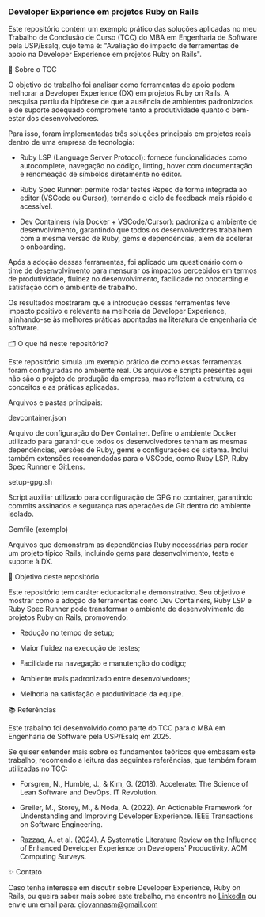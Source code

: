 ### Developer Experience em projetos Ruby on Rails

Este repositório contém um exemplo prático das soluções aplicadas no meu Trabalho de Conclusão de Curso (TCC) do MBA em Engenharia de Software pela USP/Esalq, cujo tema é: "Avaliação do impacto de ferramentas de apoio na Developer Experience em projetos Ruby on Rails".

📝 Sobre o TCC

O objetivo do trabalho foi analisar como ferramentas de apoio podem melhorar a Developer Experience (DX) em projetos Ruby on Rails. A pesquisa partiu da hipótese de que a ausência de ambientes padronizados e de suporte adequado compromete tanto a produtividade quanto o bem-estar dos desenvolvedores.

Para isso, foram implementadas três soluções principais em projetos reais dentro de uma empresa de tecnologia:

- Ruby LSP (Language Server Protocol): fornece funcionalidades como autocomplete, navegação no código, linting, hover com documentação e renomeação de símbolos diretamente no editor.

- Ruby Spec Runner: permite rodar testes Rspec de forma integrada ao editor (VSCode ou Cursor), tornando o ciclo de feedback mais rápido e acessível.

- Dev Containers (via Docker + VSCode/Cursor): padroniza o ambiente de desenvolvimento, garantindo que todos os desenvolvedores trabalhem com a mesma versão de Ruby, gems e dependências, além de acelerar o onboarding.

Após a adoção dessas ferramentas, foi aplicado um questionário com o time de desenvolvimento para mensurar os impactos percebidos em termos de produtividade, fluidez no desenvolvimento, facilidade no onboarding e satisfação com o ambiente de trabalho.

Os resultados mostraram que a introdução dessas ferramentas teve impacto positivo e relevante na melhoria da Developer Experience, alinhando-se às melhores práticas apontadas na literatura de engenharia de software.

🗂️ O que há neste repositório?

Este repositório simula um exemplo prático de como essas ferramentas foram configuradas no ambiente real. Os arquivos e scripts presentes aqui não são o projeto de produção da empresa, mas refletem a estrutura, os conceitos e as práticas aplicadas.

Arquivos e pastas principais:

devcontainer.json

Arquivo de configuração do Dev Container. Define o ambiente Docker utilizado para garantir que todos os desenvolvedores tenham as mesmas dependências, versões de Ruby, gems e configurações de sistema. Inclui também extensões recomendadas para o VSCode, como Ruby LSP, Ruby Spec Runner e GitLens.

setup-gpg.sh

Script auxiliar utilizado para configuração de GPG no container, garantindo commits assinados e segurança nas operações de Git dentro do ambiente isolado.

Gemfile (exemplo)

Arquivos que demonstram as dependências Ruby necessárias para rodar um projeto típico Rails, incluindo gems para desenvolvimento, teste e suporte à DX.

🚀 Objetivo deste repositório

Este repositório tem caráter educacional e demonstrativo. Seu objetivo é mostrar como a adoção de ferramentas como Dev Containers, Ruby LSP e Ruby Spec Runner pode transformar o ambiente de desenvolvimento de projetos Ruby on Rails, promovendo:

- Redução no tempo de setup;

- Maior fluidez na execução de testes;

- Facilidade na navegação e manutenção do código;

- Ambiente mais padronizado entre desenvolvedores;

- Melhoria na satisfação e produtividade da equipe.

📚 Referências

Este trabalho foi desenvolvido como parte do TCC para o MBA em Engenharia de Software pela USP/Esalq em 2025.

Se quiser entender mais sobre os fundamentos teóricos que embasam este trabalho, recomendo a leitura das seguintes referências, que também foram utilizadas no TCC:

- Forsgren, N., Humble, J., & Kim, G. (2018). Accelerate: The Science of Lean Software and DevOps. IT Revolution.

- Greiler, M., Storey, M., & Noda, A. (2022). An Actionable Framework for Understanding and Improving Developer Experience. IEEE Transactions on Software Engineering.

- Razzaq, A. et al. (2024). A Systematic Literature Review on the Influence of Enhanced Developer Experience on Developers' Productivity. ACM Computing Surveys.

✨ Contato

Caso tenha interesse em discutir sobre Developer Experience, Ruby on Rails, ou queira saber mais sobre este trabalho, me encontre no [LinkedIn](https://www.linkedin.com/in/giovannasm/) ou envie um email para: giovannasm@gmail.com
